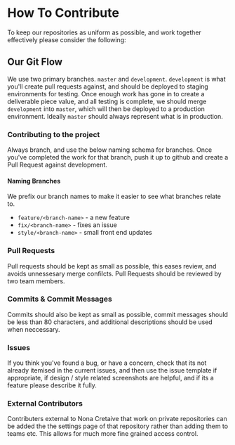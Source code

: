 # How To Contribute
To keep our repositories as uniform as possible, and work together effectively please consider the following:

## Our Git Flow
We use two primary branches.  `master` and `development`.  `development` is what you'll create pull requests against, and should be deployed to staging environments for testing. Once enough work has gone in to create a  deliverable piece value, and all testing is complete, we should merge `development` into `master`, which will then be deployed to a production environment.  Ideally `master` should always represent what is in production. 

### Contributing to the project
Always branch, and use the below naming schema for branches. Once you've completed the work for that branch, push it up to github and create a Pull Request against development.

#### Naming Branches
We prefix our branch names to make it easier to see what branches relate to.

* `feature/<branch-name>`  - a new feature
* `fix/<branch-name>` - fixes an issue
* `style/<branch-name>` - small front end updates

### Pull Requests
Pull requests should be kept as small as possible, this eases review, and avoids unnessesary merge confilcts.  Pull Requests should be reviewed by two team members.

### Commits & Commit Messages
Commits should also be kept as small as possible, commit messages should be less than 80 characters, and additional descriptions should be used when neccessary.  

### Issues
If you think you've found a bug, or have a concern, check that its not already itemised in the current issues, and then use the issue template if appropriate, if design / style related screenshots are helpful, and if its a feature please describe it fully.

### External Contributors
Contributers external to Nona Cretaive that work on private repositories can be added the the settings page of that repository rather than adding them to teams etc. This allows for much more fine grained access control.

 